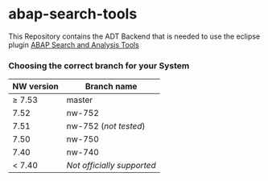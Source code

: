 # abap-search-tools

This Repository contains the ADT Backend that is needed to use the eclipse plugin
[ABAP Search and Analysis Tools](https://www.github.com/stockbal/abap-search-tools-ui)

### Choosing the correct branch for your System

NW version|Branch name
----------|-----------
&#8805; 7.53  |master
7.52|nw-752
7.51|nw-752 (_not tested_)
7.50|nw-750
7.40|nw-740
< 7.40|*Not officially supported*